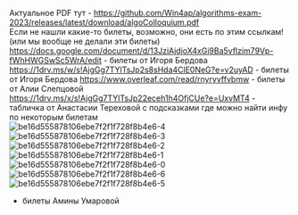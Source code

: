 Актуальное PDF тут - https://github.com/Win4ap/algorithms-exam-2023/releases/latest/download/algoColloquium.pdf  
Если не нашли какие-то билеты, возможно, они есть по этим ссылкам! (или мы вообще не делали эти билеты)  
https://docs.google.com/document/d/13JziAjdjoX4xGi9Ba5vflzim79Vp-fWhHWGSwSc5WrA/edit - билеты от Игоря Бердова  
https://1drv.ms/w/s!AjgGg7TYlTsJp2s8sHda4ClE0NeG?e=v2uyAD - билеты от Игоря Бердова
https://www.overleaf.com/read/rnyryyffvbmw - билеты от Алии Слепцовой  
https://1drv.ms/x/s!AjgGg7TYlTsJp22eceh1h4OfjCUe?e=UxvMT4 - табличка от Анастасии Тереховой с подсказками где можно найти инфу по некоторым билетам  
![be16d555878106ebe7f2f1f728f8b4e6-4](https://github.com/Win4ap/algorithms-exam-2023/assets/143121281/77eb5be7-7663-441f-a2aa-d968a0f89097)
![be16d555878106ebe7f2f1f728f8b4e6-3](https://github.com/Win4ap/algorithms-exam-2023/assets/143121281/99963d6f-44bd-4010-ac48-83285968964d)
![be16d555878106ebe7f2f1f728f8b4e6-2](https://github.com/Win4ap/algorithms-exam-2023/assets/143121281/b7983943-9bb5-4f70-a2d8-5618bdf88322)
![be16d555878106ebe7f2f1f728f8b4e6-1](https://github.com/Win4ap/algorithms-exam-2023/assets/143121281/11f74361-8d01-4e0d-b4a5-4fbd3cc6cb3c)
![be16d555878106ebe7f2f1f728f8b4e6-0](https://github.com/Win4ap/algorithms-exam-2023/assets/143121281/040bc6b0-551d-4d8f-b4f6-ee251a0edaf6)
![be16d555878106ebe7f2f1f728f8b4e6-6](https://github.com/Win4ap/algorithms-exam-2023/assets/143121281/87391e1c-277e-4218-8306-3afad606e1ae)
![be16d555878106ebe7f2f1f728f8b4e6-5](https://github.com/Win4ap/algorithms-exam-2023/assets/143121281/b826e059-1246-42c6-889f-eaeed80c6093)
- билеты Амины Умаровой
